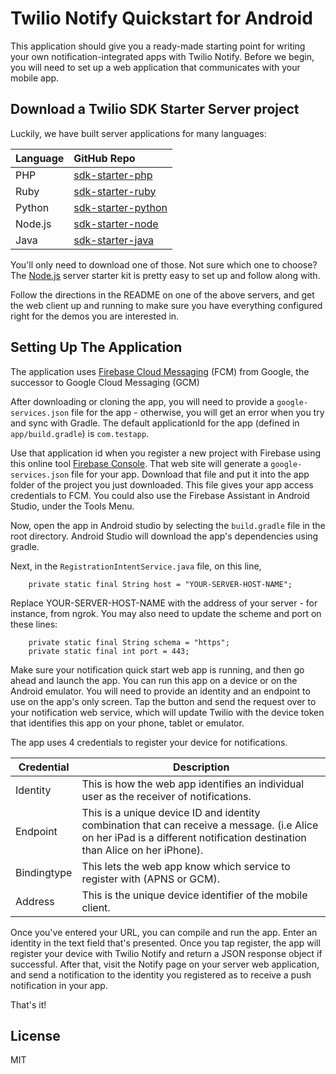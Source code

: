 
# Twilio Notify Quickstart for Android

This application should give you a ready-made starting point for writing your
own notification-integrated apps with Twilio Notify. Before we begin, you will need to set up a web application that communicates with your mobile app.

## Download a Twilio SDK Starter Server project

Luckily, we have built server applications for many languages:

| Language  | GitHub Repo |
| :-------------  |:------------- |
PHP | [sdk-starter-php](https://github.com/TwilioDevEd/sdk-starter-php/)
Ruby | [sdk-starter-ruby](https://github.com/TwilioDevEd/sdk-starter-ruby/)
Python | [sdk-starter-python](https://github.com/TwilioDevEd/sdk-starter-python/)
Node.js | [sdk-starter-node](https://github.com/TwilioDevEd/sdk-starter-node/)
Java | [sdk-starter-java](https://github.com/TwilioDevEd/sdk-starter-java/)

You'll only need to download one of those. Not sure which one to choose? The [Node.js](https://github.com/TwilioDevEd/sdk-starter-node/) server starter kit is pretty easy to set up and follow along with.

Follow the directions in the README on one of the above servers, and get the web client up and running to make sure you have everything configured right for the demos you are interested in.  

## Setting Up The Application

The application uses [Firebase Cloud Messaging](https://firebase.google.com/docs/cloud-messaging/) (FCM) from Google, the successor to Google Cloud Messaging (GCM)

After downloading or cloning the app, you will need to provide a `google-services.json` file for the app - otherwise, you will get an error when you try and sync with Gradle. The default applicationId for the app (defined in `app/build.gradle`) is `com.testapp`. 

Use that application id when you register a new project with Firebase using this online tool [Firebase Console](https://console.firebase.google.com/). That web site will generate a `google-services.json` file for your app. Download that file and put it into the app folder of the project you just downloaded. This file gives your app access credentials to FCM. You could also use the Firebase Assistant in Android Studio, under the Tools Menu.

Now, open the app in Android studio by selecting the `build.gradle` file in the root directory. Android Studio will download the app's dependencies using gradle.

Next, in the `RegistrationIntentService.java` file, on this line,

        private static final String host = "YOUR-SERVER-HOST-NAME";

Replace YOUR-SERVER-HOST-NAME with the address of your server - for instance, from ngrok. You may also need to update the scheme and port on these  lines:

        private static final String schema = "https";
        private static final int port = 443;

Make sure your notification quick start web app is running, and then go ahead and launch the app. You can run this app on a device or on the Android emulator. You will need to provide an identity and an endpoint to use on the app's only screen. Tap the button and send the request over to your notification web service, which will update Twilio with the device token that identifies this app on your phone, tablet or emulator.

The app uses 4 credentials to register your device for notifications.

Credential | Description
---------- | -----------
Identity | This is how the web app identifies an individual user as the receiver of notifications.
Endpoint | This is a unique device ID and identity combination that can receive a message. (i.e Alice on her iPad is a different notification destination than Alice on her iPhone).
Bindingtype | This lets the web app know which service to register with (APNS or GCM).
Address | This is the unique device identifier of the mobile client.

Once you've entered your URL, you can compile and run the app. Enter an identity in the text field that's presented. Once you tap register, the app will register your device with Twilio Notify and return a JSON response object if successful. After that, visit the Notify page on your server web application, and send a notification to the identity you registered as to receive a push notification in your app.

That's it!

## License

MIT

